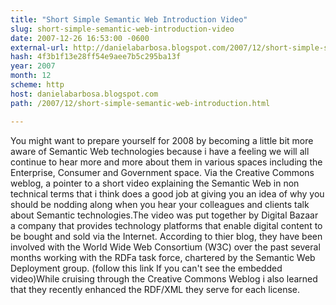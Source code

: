 ```yaml
---
title: "Short Simple Semantic Web Introduction Video"
slug: short-simple-semantic-web-introduction-video
date: 2007-12-26 16:53:00 -0600
external-url: http://danielabarbosa.blogspot.com/2007/12/short-simple-semantic-web-introduction.html
hash: 4f3b1f13e28ff54e9aee7b5c295ba13f
year: 2007
month: 12
scheme: http
host: danielabarbosa.blogspot.com
path: /2007/12/short-simple-semantic-web-introduction.html

---
```


You might want to prepare yourself for 2008 by becoming a little bit more aware of Semantic Web technologies because i have a feeling we will all continue to hear more and more about them in various spaces including the Enterprise, Consumer and Government space. Via the Creative Commons weblog, a pointer to a short video explaining the Semantic Web in non technical terms that i think does a good job at giving you an idea of why you should be nodding along when you hear your colleagues and clients talk about Semantic technologies.The video was put together by Digital Bazaar a company that provides technology platforms that enable digital content to be bought and sold via the Internet. According to thier blog, they have been involved with the World Wide Web Consortium (W3C) over the past several months working with the RDFa task force, chartered by the Semantic Web Deployment group. (follow this link If you can't see the embedded video)While cruising through the Creative Commons Weblog i also learned that they recently enhanced the RDF/XML they serve for each license.
